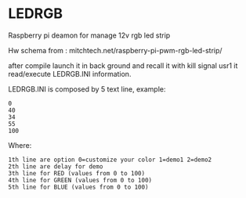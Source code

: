 LEDRGB
======

Raspberry pi deamon for manage 12v rgb led strip


Hw schema from :  mitchtech.net/raspberry-pi-pwm-rgb-led-strip/


after compile launch it in back ground and recall it with kill signal usr1 it read/execute LEDRGB.INI information.

LEDRGB.INI is composed by 5 text line, example:

```
0
40
34
55
100
```

Where:
```
1th line are option 0=customize your color 1=demo1 2=demo2
2th line are delay for demo
3th line for RED (values from 0 to 100)
4th line for GREEN (values from 0 to 100)
5th line for BLUE (values from 0 to 100)
```

